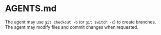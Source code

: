 # AGENTS.md
The agent may use `git checkout -b` (or `git switch -c`) to create branches.
The agent may modify files and commit changes when requested.
